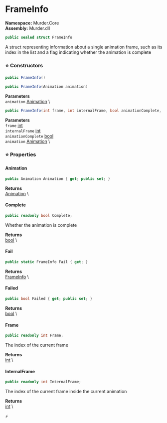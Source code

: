 # FrameInfo

**Namespace:** Murder.Core \
**Assembly:** Murder.dll

```csharp
public sealed struct FrameInfo
```

A struct representing information about a single animation frame, such as its index in the list and a flag indicating whether the animation is complete

### ⭐ Constructors
```csharp
public FrameInfo()
```

```csharp
public FrameInfo(Animation animation)
```

**Parameters** \
`animation` [Animation](../../Murder/Core/Graphics/Animation.html) \

```csharp
public FrameInfo(int frame, int internalFrame, bool animationComplete, Animation animation)
```

**Parameters** \
`frame` [int](https://learn.microsoft.com/en-us/dotnet/api/System.Int32?view=net-7.0) \
`internalFrame` [int](https://learn.microsoft.com/en-us/dotnet/api/System.Int32?view=net-7.0) \
`animationComplete` [bool](https://learn.microsoft.com/en-us/dotnet/api/System.Boolean?view=net-7.0) \
`animation` [Animation](../../Murder/Core/Graphics/Animation.html) \

### ⭐ Properties
#### Animation
```csharp
public Animation Animation { get; public set; }
```

**Returns** \
[Animation](../../Murder/Core/Graphics/Animation.html) \
#### Complete
```csharp
public readonly bool Complete;
```

Whether the animation is complete

**Returns** \
[bool](https://learn.microsoft.com/en-us/dotnet/api/System.Boolean?view=net-7.0) \
#### Fail
```csharp
public static FrameInfo Fail { get; }
```

**Returns** \
[FrameInfo](../../Murder/Core/FrameInfo.html) \
#### Failed
```csharp
public bool Failed { get; public set; }
```

**Returns** \
[bool](https://learn.microsoft.com/en-us/dotnet/api/System.Boolean?view=net-7.0) \
#### Frame
```csharp
public readonly int Frame;
```

The index of the current frame

**Returns** \
[int](https://learn.microsoft.com/en-us/dotnet/api/System.Int32?view=net-7.0) \
#### InternalFrame
```csharp
public readonly int InternalFrame;
```

The index of the current frame inside the current animation

**Returns** \
[int](https://learn.microsoft.com/en-us/dotnet/api/System.Int32?view=net-7.0) \


⚡
